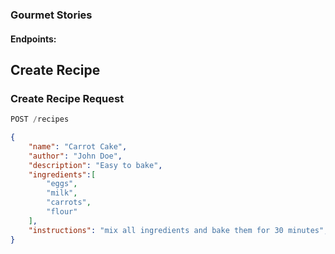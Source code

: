 ### Gourmet Stories

#### Endpoints:


## Create Recipe

### Create Recipe Request

```js
POST /recipes
```

```json
{
    "name": "Carrot Cake",
    "author": "John Doe",
    "description": "Easy to bake",
    "ingredients":[
        "eggs",
        "milk",
        "carrots",
        "flour"
    ],
    "instructions": "mix all ingredients and bake them for 30 minutes",
}
```